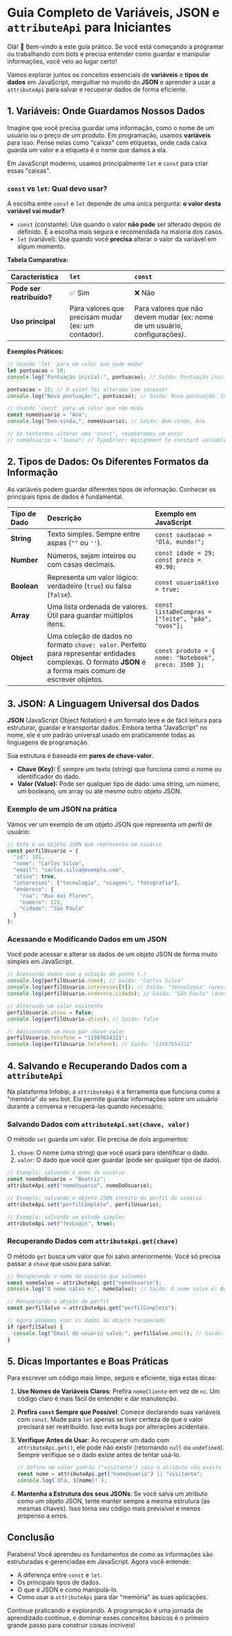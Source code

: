 # Guia Completo de Variáveis, JSON e `attributeApi` para Iniciantes

Olá! 👋 Bem-vindo a este guia prático. Se você está começando a programar ou trabalhando com bots e precisa entender como guardar e manipular informações, você veio ao lugar certo!

Vamos explorar juntos os conceitos essenciais de **variáveis** e **tipos de dados** em JavaScript, mergulhar no mundo do **JSON** e aprender a usar a `attributeApi` para salvar e recuperar dados de forma eficiente.

## 1. Variáveis: Onde Guardamos Nossos Dados

Imagine que você precisa guardar uma informação, como o nome de um usuário ou o preço de um produto. Em programação, usamos **variáveis** para isso. Pense nelas como "caixas" com etiquetas, onde cada caixa guarda um valor e a etiqueta é o nome que damos a ela.

Em JavaScript moderno, usamos principalmente `let` e `const` para criar essas "caixas".

### `const` vs `let`: Qual devo usar?

A escolha entre `const` e `let` depende de uma única pergunta: **o valor desta variável vai mudar?**

-   `const` (constante): Use quando o valor **não pode** ser alterado depois de definido. É a escolha mais segura e recomendada na maioria dos casos.
-   `let` (variável): Use quando você **precisa** alterar o valor da variável em algum momento.

**Tabela Comparativa:**

| Característica | `let` | `const` |
| :--- | :--- | :--- |
| **Pode ser reatribuído?** | ✅ Sim | ❌ Não |
| **Uso principal** | Para valores que precisam mudar (ex: um contador). | Para valores que não devem mudar (ex: nome de um usuário, configurações). |

**Exemplos Práticos:**

```javascript
// Usando 'let' para um valor que pode mudar
let pontuacao = 10;
console.log("Pontuação inicial:", pontuacao); // Saída: Pontuação inicial: 10

pontuacao = 15; // O valor foi alterado com sucesso!
console.log("Nova pontuação:", pontuacao); // Saída: Nova pontuação: 15

// Usando 'const' para um valor que não muda
const nomeUsuario = "Ana";
console.log("Bem-vinda,", nomeUsuario); // Saída: Bem-vinda, Ana

// Se tentarmos alterar uma 'const', receberemos um erro!
// nomeUsuario = "Joana"; // TypeError: Assignment to constant variable.
```

## 2. Tipos de Dados: Os Diferentes Formatos da Informação

As variáveis podem guardar diferentes tipos de informação. Conhecer os principais tipos de dados é fundamental.

| Tipo de Dado | Descrição | Exemplo em JavaScript |
| :--- | :--- | :--- |
| **String** | Texto simples. Sempre entre aspas (`""` ou `''`). | `const saudacao = "Olá, mundo!";` |
| **Number** | Números, sejam inteiros ou com casas decimais. | `const idade = 29; const preco = 49.90;` |
| **Boolean** | Representa um valor lógico: verdadeiro (`true`) ou falso (`false`). | `const usuarioAtivo = true;` |
| **Array** | Uma lista ordenada de valores. Útil para guardar múltiplos itens. | `const listaDeCompras = ["leite", "pão", "ovos"];` |
| **Object** | Uma coleção de dados no formato `chave: valor`. Perfeito para representar entidades complexas. O formato **JSON** é a forma mais comum de escrever objetos. | `const produto = { nome: "Notebook", preco: 3500 };` |

## 3. JSON: A Linguagem Universal dos Dados

**JSON** (JavaScript Object Notation) é um formato leve e de fácil leitura para estruturar, guardar e transportar dados. Embora tenha "JavaScript" no nome, ele é um padrão universal usado em praticamente todas as linguagens de programação.

Sua estrutura é baseada em **pares de chave-valor**.

-   **Chave (Key):** É sempre um texto (string) que funciona como o nome ou identificador do dado.
-   **Valor (Value):** Pode ser qualquer tipo de dado: uma string, um número, um booleano, um array ou até mesmo outro objeto JSON.

### Exemplo de um JSON na prática

Vamos ver um exemplo de um objeto JSON que representa um perfil de usuário:

```javascript
// Este é um objeto JSON que representa um usuário
const perfilUsuario = {
  "id": 101,
  "nome": "Carlos Silva",
  "email": "carlos.silva@exemplo.com",
  "ativo": true,
  "interesses": ["tecnologia", "viagens", "fotografia"],
  "endereco": {
    "rua": "Rua das Flores",
    "numero": 123,
    "cidade": "São Paulo"
  }
};
```

### Acessando e Modificando Dados em um JSON

Você pode acessar e alterar os dados de um objeto JSON de forma muito simples em JavaScript.

```javascript
// Acessando dados com a notação de ponto (.)
console.log(perfilUsuario.nome); // Saída: "Carlos Silva"
console.log(perfilUsuario.interesses[0]); // Saída: "tecnologia" (acessando o primeiro item do array)
console.log(perfilUsuario.endereco.cidade); // Saída: "São Paulo" (acessando um dado de um objeto aninhado)

// Alterando um valor existente
perfilUsuario.ativo = false;
console.log(perfilUsuario.ativo); // Saída: false

// Adicionando um novo par chave-valor
perfilUsuario.telefone = "11987654321";
console.log(perfilUsuario.telefone); // Saída: "11987654321"
```

## 4. Salvando e Recuperando Dados com a `attributeApi`

Na plataforma Infobip, a `attributeApi` é a ferramenta que funciona como a "memória" do seu bot. Ela permite guardar informações sobre um usuário durante a conversa e recuperá-las quando necessário.

### Salvando Dados com `attributeApi.set(chave, valor)`

O método `set` guarda um valor. Ele precisa de dois argumentos:
1.  `chave`: O nome (uma string) que você usará para identificar o dado.
2.  `valor`: O dado que você quer guardar (pode ser qualquer tipo de dado).

```javascript
// Exemplo: salvando o nome do usuário
const nomeDoUsuario = "Beatriz";
attributeApi.set("nomeUsuario", nomeDoUsuario);

// Exemplo: salvando o objeto JSON inteiro do perfil do usuário
attributeApi.set("perfilCompleto", perfilUsuario);

// Exemplo: salvando um estado simples
attributeApi.set("fezLogin", true);
```

### Recuperando Dados com `attributeApi.get(chave)`

O método `get` busca um valor que foi salvo anteriormente. Você só precisa passar a `chave` que usou para salvar.

```javascript
// Recuperando o nome do usuário que salvamos
const nomeSalvo = attributeApi.get("nomeUsuario");
console.log("O nome salvo é:", nomeSalvo); // Saída: O nome salvo é: Beatriz

// Recuperando o objeto de perfil
const perfilSalvo = attributeApi.get("perfilCompleto");

// Agora podemos usar os dados do objeto recuperado
if (perfilSalvo) {
  console.log("Email do usuário salvo:", perfilSalvo.email); // Saída: Email do usuário salvo: carlos.silva@exemplo.com
}
```

## 5. Dicas Importantes e Boas Práticas

Para escrever um código mais limpo, seguro e eficiente, siga estas dicas:

1.  **Use Nomes de Variáveis Claros**: Prefira `nomeCliente` em vez de `nc`. Um código claro é mais fácil de entender e dar manutenção.

2.  **Prefira `const` Sempre que Possível**: Comece declarando suas variáveis com `const`. Mude para `let` apenas se tiver certeza de que o valor precisará ser reatribuído. Isso evita bugs por alterações acidentais.

3.  **Verifique Antes de Usar**: Ao recuperar um dado com `attributeApi.get()`, ele pode não existir (retornando `null` ou `undefined`). Sempre verifique se o dado existe antes de tentar usá-lo.
    ```javascript
    // Define um valor padrão ("visitante") caso o atributo não exista
    const nome = attributeApi.get("nomeUsuario") || "visitante";
    console.log(`Olá, ${nome}!`);
    ```

4.  **Mantenha a Estrutura dos seus JSONs**: Se você salva um atributo como um objeto JSON, tente manter sempre a mesma estrutura (as mesmas chaves). Isso torna seu código mais previsível e menos propenso a erros.

## Conclusão

Parabéns! Você aprendeu os fundamentos de como as informações são estruturadas e gerenciadas em JavaScript. Agora você entende:

-   A diferença entre `const` e `let`.
-   Os principais tipos de dados.
-   O que é JSON e como manipulá-lo.
-   Como usar a `attributeApi` para dar "memória" às suas aplicações.

Continue praticando e explorando. A programação é uma jornada de aprendizado contínuo, e dominar esses conceitos básicos é o primeiro grande passo para construir coisas incríveis!
